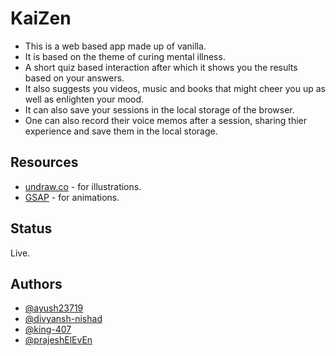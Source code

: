 # KaiZen

- This is a web based app made up of vanilla.
- It is based on the theme of curing mental illness.
- A short quiz based interaction after which it shows you the results based on your answers.
- It also suggests you videos, music and books that might cheer you up as well as enlighten your mood.
- It can also save your sessions in the local storage of the browser.
- One can also record their voice memos after a session, sharing thier experience and save them in the local storage.

## Resources

- [undraw.co](https://undraw.co/) - for illustrations.
- [GSAP](https://greensock.com/gsap/) - for animations.

## Status

Live.

## Authors

- [@ayush23719](https://github.com/ayush23719)
- [@divyansh-nishad](https://github.com/divyansh-nishad)
- [@king-407](https://github.com/king-407)
- [@prajeshElEvEn](https://github.com/prajeshElEvEn)
